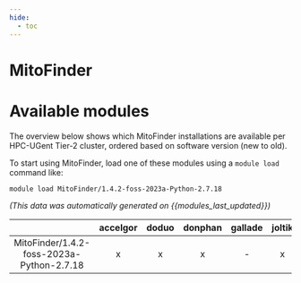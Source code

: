 ```yaml
---
hide:
  - toc
---
```


MitoFinder
==========

# Available modules


The overview below shows which MitoFinder installations are available per HPC-UGent Tier-2 cluster, ordered based on software version (new to old).

To start using MitoFinder, load one of these modules using a `module load` command like:

```shell
module load MitoFinder/1.4.2-foss-2023a-Python-2.7.18
```

*(This data was automatically generated on {{modules_last_updated}})*  

| |accelgor|doduo|donphan|gallade|joltik|shinx|skitty|
| :---: | :---: | :---: | :---: | :---: | :---: | :---: | :---: |
|MitoFinder/1.4.2-foss-2023a-Python-2.7.18|x|x|x|-|x|x|x|
